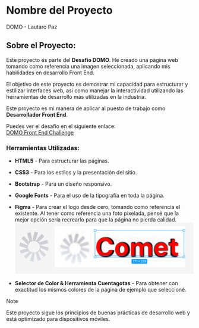 # Nombre del Proyecto

DOMO - Lautaro Paz

## Sobre el Proyecto:

Este proyecto es parte del **Desafío DOMO**. He creado una página web tomando como referencia una imagen seleccionada, aplicando mis habilidades en desarrollo Front End. 

El objetivo de este proyecto es demostrar mi capacidad para estructurar y estilizar interfaces web, así como manejar la interactividad utilizando las herramientas de desarrollo más utilizadas en la industria.

Este proyecto es mi manera de aplicar al puesto de trabajo como **Desarrollador Front End**.

Puedes ver el desafío en el siguiente enlace:  
[DOMO Front End Challenge](https://domofrontendchallenge.netlify.app/challenge)

### Herramientas Utilizadas:

- **HTML5** - Para estructurar las páginas.
- **CSS3** - Para los estilos y la presentación del sitio.
- **Bootstrap** - Para un diseño responsivo.
- **Google Fonts** - Para el uso de la tipografía en toda la página.
- **Figma** - Para crear el logo desde cero, tomando como referencia el existente. Al tener como referencia una foto pixelada, pensé que la mejor opción sería recrearlo para que la página no pierda calidad.
![Captura del proceso en Figma](./imgs/captura.jpg)

- **Selector de Color & Herramienta Cuentagotas** - Para obtener con exactitud los mismos colores de la página de ejemplo que seleccioné.

> [!NOTE]
> Este proyecto sigue los principios de buenas prácticas de desarrollo web y está optimizado para dispositivos móviles.

